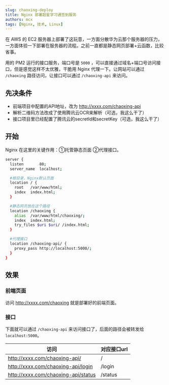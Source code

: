 ```yaml
---
slug: chaoxing-deploy
title: Nginx 部署超星学习通签到服务
authors: mcx
tags: [Nginx, 技术, Linux]
---
```


在 AWS 的 EC2 服务器上部署了这玩意，一方面分散华为云那个服务器的压力，一方面体验一下部署在服务器的流程。之前一直都是静态网页部署+云函数，比较省事。

用的 PM2 运行的接口服务，端口号是 `5000` ，可以直接通过域名+端口号访问接口，但是感觉这样不太优雅，干脆用 Nginx 代理一下。让网站可以通过 `/chaoxing` 路径访问，让接口可以通过 `/chaoxing-api` 来访问。

<!-- truncate -->

## 先决条件
- 前端项目中配置的API地址，改为 http://xxxx.com/chaoxing-api 
- 解析二维码方法改成了使用腾讯云OCR来解析（可选，我这么干了）
- 接口项目里已经配置了腾讯云的secretId和secretKey（可选，我这么干了）

## 开始

Nginx 在这里的关键作用：①托管静态页面 ②代理接口。

```bash
server {
  listen       80;
  server_name  localhost;

  #根目录，Nginx默认页面
  location / {
    root   /var/www/html;
    index  index.html;
  }

  #静态网页放在这个路径
  location /chaoxing {
    alias  /var/www/html/chaoxing/;
    index  index.html;
    try_files $uri $uri/ /index.html;
  }

  #代理接口
  location /chaoxing-api/ {
    proxy_pass http://localhost:5000/;
  }
}
```

## 效果
### 前端页面
访问 http://xxxx.com/chaoxing 就是部署好的前端页面。

### 接口
下面就可以通过 `/chaoxing-api` 来访问接口了，后面的路径会被转发给 `localhost:5000`。

|访问|对应接口url|
|-|-|
|http://xxxx.com/chaoxing-api/|/|
|http://xxxx.com/chaoxing-api/login|/login|
|http://xxxx.com/chaoxing-api/status|/status|
